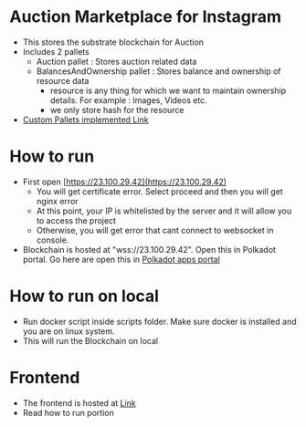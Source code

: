 # Auction Marketplace for Instagram

- This stores the substrate blockchain for Auction
- Includes 2 pallets
  - Auction pallet : Stores auction related data
  - BalancesAndOwnership pallet : Stores balance and ownership of resource data
    - resource is any thing for which we want to maintain ownership details. For example : Images, Videos etc.
    - we only store hash for the resource
- [Custom Pallets implemented Link](https://github.com/devanshu0987/substrate_blockchain/tree/main/pallets)

# How to run

- First open [https://23.100.29.42](https://23.100.29.42)
  - You will get certificate error. Select proceed and then you will get nginx error
  - At this point, your IP is whitelisted by the server and it will allow you to access the project
  - Otherwise, you will get error that cant connect to websocket in console.
- Blockchain is hosted at "wss://23.100.29.42". Open this in Polkadot portal. Go here are open this in [Polkadot apps portal](https://polkadot.js.org/apps/#/explorer)

# How to run on local

- Run docker script inside scripts folder. Make sure docker is installed and you are on linux system.
- This will run the Blockchain on local

# Frontend

- The frontend is hosted at [Link](https://github.com/devanshu0987/node-express-boilerplate)
- Read how to run portion
